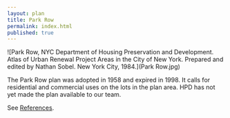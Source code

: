 ```yaml
---
layout: plan
title: Park Row
permalink: index.html
published: true
---
```


<!---![Park Row, NYC Department of Housing Preservation and Development. Community Development Progress Report: 1968. Prepared and edited by Nathan Sobel. New York City, 1968.](Park Row 1968 I.png)
![Park Row, NYC Department of Housing Preservation and Development. Community Development Progress Report: 1968. Prepared and edited by Nathan Sobel. New York City, 1968.](Park Row 1968 II.png)-->
![Park Row, NYC Department of Housing Preservation and Development. Atlas of Urban Renewal Project Areas in the City of New York. Prepared and edited by Nathan Sobel. New York City, 1984.](Park Row.jpg)

The Park Row plan was adopted in 1958 and expired in 1998. It calls for residential and commercial uses on the lots in the plan area. HPD has not yet made the plan available to our team.

See [References](http://www.urbanreviewer.org/#page=references.html).